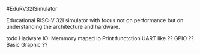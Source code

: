 #EduRV32ISimulator

Educational RISC-V 32I simulator with focus not on performance but on 
understanding the architecture and hardware.


todo Hadware IO:
Memmory maped io
Print functction UART like ??
GPIO ??
Basic Graphic ??